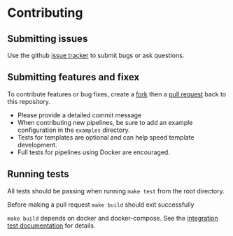 # Contributing

## Submitting issues
Use the github [issue tracker](https://github.com/Cargill/pipewrench/issues) to submit bugs or ask questions.

## Submitting features and fixex
To contribute features or bug fixes, create a [fork](https://help.github.com/articles/fork-a-repo/) then a
[pull request](https://help.github.com/articles/creating-a-pull-request/) back to this repository.

- Please provide a detailed commit message
- When contributing new pipelines, be sure to add an example configuration in the `examples` directory.
- Tests for templates are optional and can help speed template development.
- Full tests for pipelines using Docker are encouraged.

## Running tests

All tests should be passing when running `make test` from the root directory.

Before making a pull request `make build` should exit successfully

`make build` depends on docker and docker-compose. See the [integration test documentation](./integration-tests/README.md)
for details.
